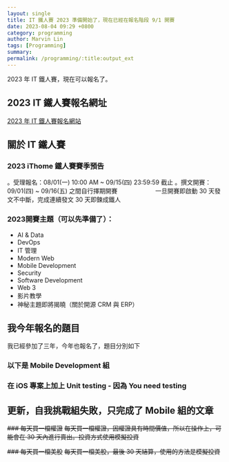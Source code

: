 ```yaml
---
layout: single
title: IT 鐵人賽 2023 準備開始了，現在已經在報名階段 9/1 開賽
date: 2023-08-04 09:29 +0800
category: programming
author: Marvin Lin
tags: [Programming]
summary: 
permalink: /programming/:title:output_ext
---
```


2023 年 IT 鐵人賽，現在可以報名了。

## 2023 IT 鐵人賽報名網址

[2023 年 IT 鐵人賽報名網站](https://ithelp.ithome.com.tw/2023ironman/event)

## 關於 IT 鐵人賽

### 2023 iThome 鐵人賽賽季預告
。受理報名：08/01(一) 10:00 AM ~ 09/15(四) 23:59:59 截止
。撰文開賽：09/01(四) ~ 09/16(五) 之間自行擇期開賽
　　　　　　一旦開賽即啟動 30 天發文不中斷，完成連續發文 30 天即鍊成鐵人

### 2023開賽主題（可以先準備了）：
- AI & Data
- DevOps
- IT 管理
- Modern Web
- Mobile Development
- Security
- Software Development
- Web 3
- 影片教學
- 神秘主題即將揭曉（關於開源 CRM 與 ERP）

## 我今年報名的題目

我已經參加了三年，今年也報名了，題目分別如下

### 以下是 Mobile Development 組

### 在 iOS 專案上加上 Unit testing - 因為 You need testing

## 更新，自我挑戰組失敗，只完成了 Mobile 組的文章

~~### 每天買一檔權證~~
~~每天買一檔權證，因權證具有時間價值，所以在操作上，可能會在 30 天內進行賣出。投資方式使用模擬投資~~

~~### 每天買一檔美股~~
~~每天買一檔美股，最後 30 天結算，使用的方法是模擬投資~~
